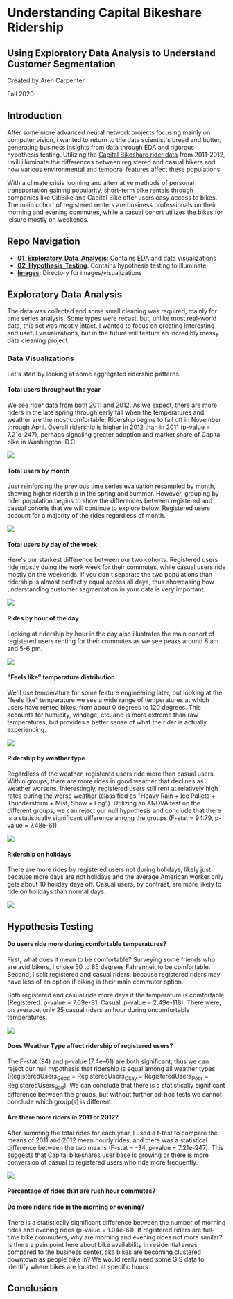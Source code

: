 # Understanding Capital Bikeshare Ridership

## Using Exploratory Data Analysis to Understand Customer Segmentation

Created by Aren Carpenter

Fall 2020

## Introduction

After some more advanced neural network projects focusing mainly on computer vision, I wanted to return to the data scientist's bread and butter, generating business insights from data through EDA and rigorous hypothesis testing. Utilizing the [Capital Bikeshare rider data](https://data.world/data-society/capital-bikeshare-2011-2012) from 2011-2012, I will illuminate the differences between registered and casual bikers and how various environmental and temporal features affect these populations.

With a climate crisis looming and alternative methods of personal transportation gaining popularity, short-term bike rentals through companies like CitiBike and Capital Bike offer users easy access to bikes. The main cohort of registered renters are business professionals on their morning and evening commutes, while a casual cohort utilizes the bikes for leisure mostly on weekends.

## Repo Navigation

- **[01_Exploratory_Data_Analysis](01_Exploratory_Data_Analysis.ipynb)**: Contains EDA and data visualizations
- **[02_Hypothesis_Testing](02_Hypothesis_Testing.ipynb)**: Contains hypothesis testing to illuminate 
- **[Images](Images/)**: Directory for images/visualizations

## Exploratory Data Analysis

The data was collected and some small cleaning was required, mainly for time series analysis. Some types were recast, but, unlike most real-world data, this set was mostly intact. I wanted to focus on creating interesting and useful visualizations, but in the future will feature an incredibly messy data cleaning project.

### Data Visualizations

Let's start by looking at some aggregated ridership patterns. 

#### Total users throughout the year

We see rider data from both 2011 and 2012. As we expect, there are more riders in the late spring through early fall when the temperatures and weather are the most comfortable. Ridership begins to fall off in November through April. Overall ridership is higher in 2012 than in 2011 (p-value = 7.21e-247), perhaps signaling greater adoption and market share of Capital bike in Washington, D.C.

![](Images/Users_by_Year.png) 

#### Total users by month

Just reinforcing the previous time series evaluation resampled by month, showing higher ridership in the spring and summer. However, grouping by rider population begins to show the differences between registered and casual cohorts that we will continue to explore below. Registered users account for a majority of the rides regardless of month.

![](Images/Users_by_Month.png)

#### Total users by day of the week

Here's our starkest difference between our two cohorts. Registered users ride mostly duing the work week for their commutes, while casual users ride mostly on the weekends. If you don't separate the two populations than ridership is almost perfectly equal across all days, thus showcasing how understanding customer segmentation in your data is very important.

![](Images/Users_by_Day.png)

#### Rides by hour of the day

Looking at ridership by hour in the day also illustrates the main cohort of registered users renting for their commutes as we see peaks around 8 am and 5-6 pm. 

![](Images/Ridership_by_Hour.png)

#### "Feels like" temperature distribution

We'll use temperature for some feature engineering later, but looking at the "feels like" temperature we see a wide range of temperatures at which users have rented bikes, from about 0 degrees to 120 degrees. This accounts for humidity, windage, etc. and is more extreme than raw temperatures, but provides a better sense of what the rider is actually experiencing. 

![](Images/Feels_Like_Temp_Dist.png)

#### Ridership by weather type

Regardless of the weather, registered users ride more than casual users. Within groups, there are more rides in good weather that declines as weather worsens. Interestingly, registered users still rent at relatively high rates during the worse weather (classified as "Heavy Rain + Ice Pallets + Thunderstorm + Mist, Snow + Fog"). Utilizing an ANOVA test on the different groups, we can reject our null hypothesis and conclude that there is a statistically significant difference among the groups (F-stat = 94.79, p-value = 7.48e-61).

![](Images/Users_by_Weather_Type.png)

#### Ridership on holidays

There are more rides by registered users not during holidays, likely just because more days are not holidays and the average American worker only gets about 10 holiday days off. Casual users, by contrast, are more likely to ride on holidays than normal days. 

![](Images/Users_by_Holiday.png)

## Hypothesis Testing

#### Do users ride more during comfortable temperatures?

First, what does it mean to be comfortable? Surveying some friends who are avid bikers, I chose 50 to 85 degrees Fahrenheit to be comfortable. Second, I split registered and casual riders, because registered riders may have less of an option if biking is their main commuter option. 

Both registered and casual ride more days if the temperature is comfortable (Registered: p-value = 7.69e-81, Casual: p-value = 2.49e-118). There were, on average, only 25 casual riders an hour during uncomfortable temperatures. 

![](Images/Comfortable_Temp.png)

#### Does Weather Type affect ridership of registered users?

The F-stat (94) and p-value (7.4e-61) are both significant, thus we can reject our null hypothesis that ridership is equal among all weather types (RegisteredUsers<sub>Good</sub> = RegisteredUsers<sub>Okay</sub> = RegisteredUsers<sub>Poor</sub> = RegisteredUsers<sub>Bad</sub>). We can conclude that there is a statistically significant difference between the groups, but without further ad-hoc tests we cannot conclude which group(s) is different.

#### Are there more riders in 2011 or 2012?

After summing the total rides for each year, I used a t-test to compare the means of 2011 and 2012 mean hourly rides, and there was a statistical difference between the two means (F-stat = -34, p-value = 7.21e-247). This suggests that Capital bikeshares user base is growing or there is more conversion of casual to registered users who ride more frequently. 

![](Images/Mean_Rides_2011_vs_2012.png)

#### Percentage of rides that are rush hour commutes?

#### Do more riders ride in the morning or evening?

There is a statistically significant difference between the number of morning rides and evening rides (p-value = 1.04e-61). If registered riders are full-time bike commuters, why are morning and evening rides not more similar? Is there a pain point here about bike availability in residential areas compared to the business center, aka bikes are becoming clustered downtown as people bike in? We would really need some GIS data to identify where bikes are located at specific hours. 

## Conclusion